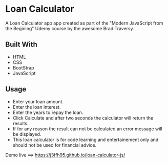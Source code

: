 # Loan Calculator
A Loan Calculator app app created as part of the "Modern JavaScript from the Begining" Udemy course by the awesome Brad Traversy.

## Built With
- HTML
- CSS
- BootStrap
- JavaScript

## Usage

- Enter your loan amount.
- Enter the loan interest.
- Enter the years to repay the loan.
- Click Calculate and after two seconds the calculator will return the results.
- If for any reason the result can not be calculated an error message will be displayed.
- This loan calculator is for code learning and entertainement only and should not be used for financial advice.

Demo live ==> https://j3ffh95.github.io/loan-calculator-js/
